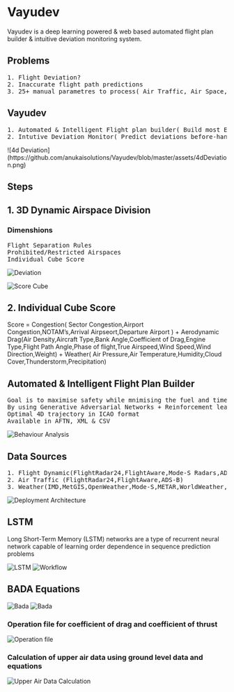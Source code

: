 # Vayudev
Vayudev is a deep learning powered & web based automated flight plan builder & intuitive deviation monitoring system.

<h2>Problems</h2>
<pre>
1. Flight Deviation?
2. Inaccurate flight path predictions
3. 25+ manual parametres to process( Air Traffic, Air Space, Wind speed, Wind Direction etc)
</pre>

<h2>Vayudev</h2>
<pre>
1. Automated & Intelligent Flight plan builder( Build most Economical flight plan in seconds )
2. Intutive Deviation Monitor( Predict deviations before-hand )
</pre>
![4d Deviation](https://github.com/anukaisolutions/Vayudev/blob/master/assets/4dDeviation.png)

<h2>Steps</h2>
<h2>1. 3D Dynamic Airspace Division</h2>
<h3>Dimenshions</h3>
  
<pre>
Flight Separation Rules
Prohibited/Restricted Airspaces
Individual Cube Score
</pre>

![Deviation](https://github.com/anukaisolutions/Vayudev/blob/master/assets/deviation.png)

![Score Cube](https://github.com/anukaisolutions/Vayudev/blob/master/assets/scoreCube.png)
<h2>2. Individual Cube Score</h2>
Score = Congestion( Sector Congestion,Airport Congestion,NOTAM’s,Arrival Airpseort,Departure Airport ) 
      + Aerodynamic Drag(Air Density,Aircraft Type,Bank Angle,Coefficient of Drag,Engine Type,Flight Path Angle,Phase of                flight,True Airspeed,Wind Speed,Wind Direction,Weight) 
      + Weather( Air Pressure,Air Temperature,Humidity,Cloud Cover,Thunderstorm,Precipitation)



<h2>Automated & Intelligent Flight Plan Builder</h2>
<pre>
Goal is to maximise safety while mnimising the fuel and time.
By using Generative Adversarial Networks + Reinforcement learning it will Output: 
Optimal 4D trajectory in ICAO format
Available in AFTN, XML & CSV
</pre>

![Behaviour Analysis](https://github.com/anukaisolutions/Vayudev/blob/master/assets/behaviour.png)
     
<h2>Data Sources</h2>
<pre>
1. Flight Dynamic(FlightRadar24,FlightAware,Mode-S Radars,ADS-B,Aircraft performance files(.opf))
2. Air Traffic (FlightRadar24,FlightAware,ADS-B)
3. Weather(IMD,MetGIS,OpenWeather,Mode-S,METAR,WorldWeather,NOAA,University of Wyoming,UASS(Radiosonde))
</pre>

![Deployment Architecture](https://github.com/anukaisolutions/Vayudev/blob/master/assets/architecture.png)

<h2>LSTM</h2>
Long Short-Term Memory (LSTM) networks are a type of recurrent neural network capable of learning order dependence in sequence prediction problems

![LSTM](https://github.com/anukaisolutions/Vayudev/blob/master/assets/lstm.png)
![Workflow](https://github.com/anukaisolutions/Vayudev/blob/master/assets/workflow.png)

<h2>BADA Equations</h2>

![Bada](https://github.com/anukaisolutions/Vayudev/blob/master/assets/bada.png)
![Bada](https://github.com/anukaisolutions/Vayudev/blob/master/assets/bada2.png)

<h3>Operation file for coefficient of drag and coefficient of thrust</h3>

![Operation file](https://github.com/anukaisolutions/Vayudev/blob/master/assets/opfile.png)

<h3>Calculation of upper air data using ground level data and equations</h3>

![Upper Air Data Calculation](https://github.com/anukaisolutions/Vayudev/blob/master/assets/upperAir.png)

